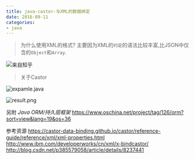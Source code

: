 ```yaml
---
title: java-castor-与XML的数据绑定
date: 2016-09-11
categories: 
- java
---
```


> 为什么使用XML的格式?
主要因为XML的`约定`的语法比较丰富,比JSON中仅含的`Object`和`Array`.

![来自知乎](http://upload-images.jianshu.io/upload_images/80378-2c182bb1661d8ac3.png?imageMogr2/auto-orient/strip%7CimageView2/2/w/1240)


> 关于Castor

![expamle.java](http://upload-images.jianshu.io/upload_images/80378-f59defcbc8787817.png?imageMogr2/auto-orient/strip%7CimageView2/2/w/1240)

![result.png](http://upload-images.jianshu.io/upload_images/80378-aebad1834dad1e27.png?imageMogr2/auto-orient/strip%7CimageView2/2/w/1240)


另附 *Java ORM/持久层框架*
https://www.oschina.net/project/tag/126/orm?sort=view&lang=19&os=36


参考资源 
https://castor-data-binding.github.io/castor/reference-guide/reference/xml/xml-properties.html
http://www.ibm.com/developerworks/cn/xml/x-bindcastor/
http://blog.csdn.net/p385579058/article/details/8237441
